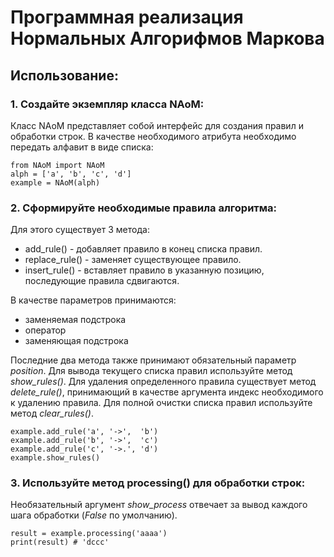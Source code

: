 # **Программная реализация Нормальных Алгорифмов Маркова**

## Использование:
### 1. Создайте экземпляр класса NAoM:
Класс NAoM представляет собой интерфейс для создания правил и обработки строк. В качестве необходимого атрибута необходимо передать алфавит в виде списка:
   ```
   from NAoM import NAoM
   alph = ['a', 'b', 'c', 'd']
   example = NAoM(alph)
   ```
### 2. Сформируйте необходимые правила алгоритма:
Для этого существует 3 метода:

   - add_rule() - добавляет правило в конец списка правил.
   - replace_rule() - заменяет существующее правило.
   - insert_rule() - вставляет правило в указанную позицию, последующие правила сдвигаются.

В качестве параметров принимаются:

   - заменяемая подстрока
   - оператор
   - заменяющая подстрока

Последние два метода также принимают обязательный параметр _position_.
Для вывода текущего списка правил используйте метод _show_rules()_.
Для удаления определенного правила существует метод _delete_rule()_, принимающий в качестве аргумента индекс необходимого к удалению правила.
Для полной очистки списка правил используйте метод _clear_rules()_.

```
example.add_rule('a', '->',  'b')
example.add_rule('b', '->',  'c')
example.add_rule('c', '->.', 'd')
example.show_rules()
```
### 3. Используйте метод processing() для обработки строк:
Необязательный аргумент _show_process_ отвечает за вывод каждого шага обработки (_False_ по умолчанию).
```
result = example.processing('aaaa')
print(result) # 'dccc'
```
